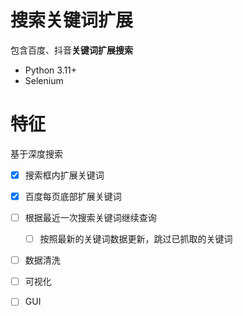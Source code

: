 # 搜索关键词扩展
包含百度、抖音**关键词扩展搜索**

- Python 3.11+
- Selenium



# 特征
基于深度搜索
- [x] 搜索框内扩展关键词
- [x] 百度每页底部扩展关键词
- [ ] 根据最近一次搜索关键词继续查询
  - [ ] 按照最新的关键词数据更新，跳过已抓取的关键词
- [ ] 数据清洗
- [ ] 可视化
- [ ] GUI

